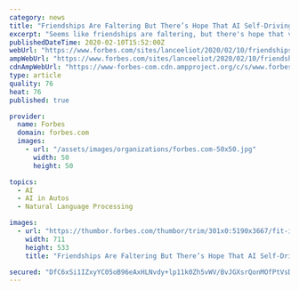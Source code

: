 ```yaml
---
category: news
title: "Friendships Are Faltering But There’s Hope That AI Self-Driving Cars Might Cause A Friendship Uplift"
excerpt: "Seems like friendships are faltering, but there's hope that via AI self-driving cars a friendship uplift will occur."
publishedDateTime: 2020-02-10T15:52:00Z
webUrl: "https://www.forbes.com/sites/lanceeliot/2020/02/10/friendships-are-faltering-but-theres-hope-that-ai-self-driving-cars-might-cause-a-friendship-uplift/"
ampWebUrl: "https://www.forbes.com/sites/lanceeliot/2020/02/10/friendships-are-faltering-but-theres-hope-that-ai-self-driving-cars-might-cause-a-friendship-uplift/amp/"
cdnAmpWebUrl: "https://www-forbes-com.cdn.ampproject.org/c/s/www.forbes.com/sites/lanceeliot/2020/02/10/friendships-are-faltering-but-theres-hope-that-ai-self-driving-cars-might-cause-a-friendship-uplift/amp/"
type: article
quality: 76
heat: 76
published: true

provider:
  name: Forbes
  domain: forbes.com
  images:
    - url: "/assets/images/organizations/forbes.com-50x50.jpg"
      width: 50
      height: 50

topics:
  - AI
  - AI in Autos
  - Natural Language Processing

images:
  - url: "https://thumbor.forbes.com/thumbor/trim/301x0:5190x3667/fit-in/711x533/smart/https://specials-images.forbesimg.com/imageserve/1124494417/0x0.jpg"
    width: 711
    height: 533
    title: "Friendships Are Faltering But There’s Hope That AI Self-Driving Cars Might Cause A Friendship Uplift"

secured: "DfC6xSi1IZxyYC05oB96eAxHLNvdy+lp11k0Zh5vWV/BvJGXsrQonMOfPtVsD4Vod995jEakbyQLeJr4cmixUIFcoV8uqFubHHDffPRmigs17KO2s+4nuGYtRYAHgMLXeJBi5Hl7RQG7X5TlEkNxDN9kyXX0LFpMhFvD2YaOzVGHuHLavIGrXHkLQy/iqKuWeyBxCqQISCTlq6dmwlG+/GqrzZnb+g2A4j3GQPyQKEhXZp/QItN4VmOHDbR9VLsNob2l0w32FGIqIQ4quGIhvetHMJxUUjRCh0HDOBmwccUYqXgfjVYc3/pE5Hbl6d1N;A6KSJ1me71VAApJxC2y+fg=="
---
```


